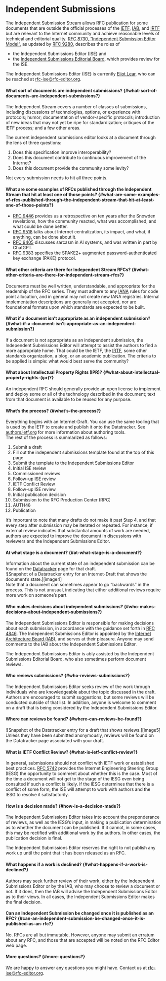 # Independent Submissions

The Independent Submission Stream allows RFC publication for some documents that are outside the official processes of the [IETF](https://www.ietf.org/), [IAB](https://www.iab.com/), and [IRTF](https://www.irtf.org/) but are relevant to the Internet community and achieve reasonable levels of technical and editorial quality. [RFC 8730, “Independent Submission Editor Model”](/info/rfc8730/), as updated by [RFC 9280](/info/rfc9280/), describes the roles of

- the Independent Submissions Editor (ISE) and
- the [Independent Submissions Editorial Board](#independent-submissions-editorial-board), which provides review for the ISE.

The Independent Submissions Editor (ISE) is currently [Eliot Lear](https://datatracker.ietf.org/person/lear@lear.ch), who can be reached at [rfc-ise@rfc-editor.org](mailto:rfc-ise@rfc-editor.org).

#### What sort of documents are independent submissions? {#what-sort-of-documents-are-independent-submissions?}

The Independent Stream covers a number of classes of submissions, including discussions of technologies, options, or experience with protocols; humor; documentation of vendor-specific protocols; introduction of new ideas that may not yet be ripe for standardization; critiques of the IETF process; and a few other areas.

The current independent submissions editor looks at a document through the lens of three questions:

1. Does this specification improve interoperability?
2. Does this document contribute to continuous improvement of the Internet?
3. Does this document provide the community some levity?

Not every submission needs to hit all three points.

#### What are some examples of RFCs published through the Independent Stream that hit at least one of those points? {#what-are-some-examples-of-rfcs-published-through-the-independent-stream-that-hit-at-least-one-of-those-points?}

- [RFC 9446](/rfc/rfc9446/) provides us a retrospective on ten years after the Snowden revelations, how the community reacted, what was accomplished, and what could be done better.
- [RFC 9518](/rfc/rfc9518/) talks about Internet centralization, its impact, and what, if anything, can be done about it.
- [RFC 9405](/rfc/rfc9405/) discusses sarcasm in AI systems, and was written in part by ChatGPT.
- [RFC 9383](/rfc/rfc9383/) specifies the SPAKE2+ augmented password-authenticated key exchange (PAKE) protocol.

#### What other criteria are there for Independent Stream RFCs? {#what-other-criteria-are-there-for-independent-stream-rfcs?}

Documents must be well written, understandable, and appropriate for the readership of the RFC series. They must adhere to any [IANA](https://iana.org/) rules for code point allocation, and in general may not create new IANA registries. Internal implementation descriptions are generally not accepted, nor are foundational formats upon which standards are expected to be built.

#### What if a document isn’t appropriate as an independent submission? {#what-if-a-document-isn’t-appropriate-as-an-independent-submission?}

If a document is not appropriate as an independent submission, the Independent Submissions Editor will attempt to assist the authors to find a more appropriate home. That could be the IETF, the [IRTF](https://irtf.org/), some other standards organization, a blog, or an academic publication. The criteria to be applied is simple: what would best serve the community?

#### What about Intellectual Property Rights (IPR)? {#what-about-intellectual-property-rights-(ipr)?}

An independent RFC should generally provide an open license to implement and deploy some or all of the technology described in the document; text from that document is available to be reused for any purpose.

#### What’s the process? {#what’s-the-process?}

Everything begins with an Internet-Draft. You can use the same tooling that is used by the IETF to create and publish it onto the Datatracker. See [authors.ietf.org](https://authors.ietf.org) for more information about authoring tools.  
The rest of the process is summarized as follows:

1. Submit a draft
2. Fill out the independent submissions template found at the top of this page
3. Submit the template to the Independent Submissions Editor
4. Initial ISE review
5. Commissioned reviews
6. Follow-up ISE review
7. IETF Conflict Review
8. Follow-up ISE review
9. Initial publication decision
10. Submission to the RFC Production Center (RPC)
11. AUTH48
12. Publication

It’s important to note that many drafts do not make it past Step 4, and that every step after submission may be iterated or repeated. For instance, if external review indicates that substantial amounts of work are needed, authors are expected to improve the document in discussions with reviewers and the Independent Submissions Editor.

#### At what stage is a document? {#at-what-stage-is-a-document?}

Information about the current state of an independent submission can be found on the [Datatracker](https://datatracker.ietf.org/) page for that draft.  
![Snapshot of a Datatracker entry for an Internet-Draft that shows the document’s state.][image4]  
Note that a document can sometimes appear to go “backwards” in the process. This is not unusual, indicating that either additional reviews require more work on someone’s part.

#### Who makes decisions about independent submissions? {#who-makes-decisions-about-independent-submissions?}

The Independent Submissions Editor is responsible for making decisions about each submission, in accordance with the guidance set forth in [RFC 4846](/rfc/rfc4846/). The Independent Submissions Editor is appointed by the [Internet Architecture Board (IAB)](https://iab.org/), and serves at their pleasure. Anyone may send comments to the IAB about the Independent Submissions Editor.

The Independent Submissions Editor is ably assisted by the Independent Submissions Editorial Board, who also sometimes perform document reviews.

#### Who reviews submissions? {#who-reviews-submissions?}

The Independent Submissions Editor seeks review of the work through individuals who are knowledgeable about the topic discussed in the draft. Authors are encouraged to submit suggestions, but some reviews will be conducted outside of that list. In addition, anyone is welcome to comment on a draft that is being considered by the Independent Submissions Editor.

#### Where can reviews be found? {#where-can-reviews-be-found?}

![Snapshot of the Datatracker entry for a draft that shows reviews.][image5]  
Unless they have been submitted anonymously, reviews will be found on the Datatracker page associated with your draft.

#### What is IETF Conflict Review? {#what-is-ietf-conflict-review?}

In general, submissions should not conflict with IETF work or established best practices. [RFC 5742](/rfc/rfc5742/) provides the Internet Engineering Steering Group (IESG) the opportunity to comment about whether this is the case. Most of the time a document will not get to the stage of the IESG even being consulted if such a conflict is likely. If the IESG determines that there is a conflict of some form, the ISE will attempt to work with authors and the IESG to resolve it satisfactorily.

#### How is a decision made? {#how-is-a-decision-made?}

The Independent Submissions Editor takes into account the preponderance of reviews, as well as the IESG’s input, in making a publication determination as to whether the document can be published. If it cannot, in some cases, this may be rectified with additional work by the authors. In other cases, the publication decision is final.

The Independent Submissions Editor reserves the right to not publish any work up until the point that it has been released as an RFC.

#### What happens if a work is declined? {#what-happens-if-a-work-is-declined?}

Authors may seek further review of their work, either by the Independent Submissions Editor or by the IAB, who may choose to review a document or not. If it does, then the IAB will advise the Independent Submissions Editor as to their views. In all cases, the Independent Submissions Editor makes the final decision.

#### Can an Independent Submission be changed once it is published as an RFC? {#can-an-independent-submission-be-changed-once-it-is-published-as-an-rfc?}

No. RFCs are all but immutable. However, anyone may submit an erratum about any RFC, and those that are accepted will be noted on the RFC Editor web page.

#### More questions? {#more-questions?}

We are happy to answer any questions you might have. Contact us at [rfc-ise@rfc-editor.org](mailto:rfc-ise@rfc-editor.org).
